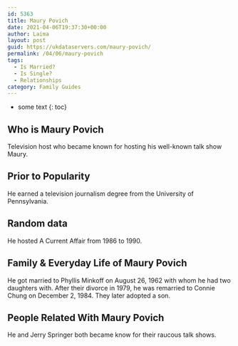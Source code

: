 ```yaml
---
id: 5363
title: Maury Povich
date: 2021-04-06T19:37:30+00:00
author: Laima
layout: post
guid: https://ukdataservers.com/maury-povich/
permalink: /04/06/maury-povich
tags:
  - Is Married?
  - Is Single?
  - Relationships
category: Family Guides
---
```


* some text
{: toc}


## Who is Maury Povich
                  
                  
                  
Television host who became known for hosting his well-known talk show Maury.
                  
              
            
              
            
                
                
                
## Prior to Popularity
                  
                  
                  
He earned a television journalism degree from the University of Pennsylvania.
                  
              
            
              
            
                
                
                
## Random data
                  
                  
                  
He hosted A Current Affair from 1986 to 1990.
                  
              
            
              
            
                
                
                
## Family & Everyday Life of Maury Povich
                  
                  
                  
He got married to Phyllis Minkoff on August 26, 1962 with whom he had two daughters with. After their divorce in 1979, he was remarried to Connie Chung on December 2, 1984. They later adopted a son.
                  
              
            
              
            
                
                
                
## People Related With Maury Povich
                  
                  
                  
He and Jerry Springer both became know for their raucous talk shows.
                  
              
            
              
            
                
              
            
              
              
            
            
              
            
          
          
          